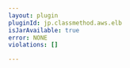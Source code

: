 ```yaml
---
layout: plugin
pluginId: jp.classmethod.aws.elb
isJarAvailable: true
error: NONE
violations: []

---
```

